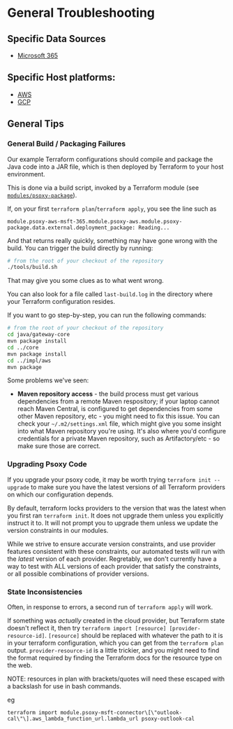 # General Troubleshooting

## Specific Data Sources

- [Microsoft 365](docs/sources/msft-365/troubleshooting.md)

## Specific Host platforms:

- [AWS](docs/aws/troubleshooting.md)
- [GCP](docs/gcp/troubleshooting.md)

## General Tips

### General Build / Packaging Failures

Our example Terraform configurations should compile and package the Java code into a JAR file, which
is then deployed by Terraform to your host environment.

This is done via a build script, invoked by a Terraform module (see
[`modules/psoxy-package`](../infra/modules/psoxy-package)).

If, on your first `terraform plan`/`terraform apply`, you see the line such as

`module.psoxy-aws-msft-365.module.psoxy-aws.module.psoxy-package.data.external.deployment_package: Reading...`

And that returns really quickly, something may have gone wrong with the build. You can trigger the
build directly by running:

```bash
# from the root of your checkout of the repository
./tools/build.sh
```

That may give you some clues as to what went wrong.

You can also look for a file called `last-build.log` in the directory where your Terraform
configuration resides.

If you want to go step-by-step, you can run the following commands:

```bash
# from the root of your checkout of the repository
cd java/gateway-core
mvn package install
cd ../core
mvn package install
cd ../impl/aws
mvn package
```

Some problems we've seen:

- **Maven repository access** - the build process must get various dependencies from a remote Maven
  respository; if your laptop cannot reach Maven Central, is configured to get dependencies from
  some other Maven repository, etc - you might need to fix this issue. You can check your
  `~/.m2/settings.xml` file, which might give you some insight into what Maven repository you're
  using. It's also where you'd configure credentials for a private Maven repository, such as
  Artifactory/etc - so make sure those are correct.

### Upgrading Psoxy Code

If you upgrade your psoxy code, it may be worth trying `terraform init --upgrade` to make sure you
have the latest versions of all Terraform providers on which our configuration depends.

By default, terraform locks providers to the version that was the latest when you first ran
`terraform init`. It does not upgrade them unless you explicitly instruct it to. It will not prompt
you to upgrade them unless we update the version constraints in our modules.

While we strive to ensure accurate version constraints, and use provider features consistent with
these constraints, our automated tests will run with the _latest_ version of each provider.
Regretably, we don't currently have a way to test with ALL versions of each provider that satisfy
the constraints, or all possible combinations of provider versions.

### State Inconsistencies

Often, in response to errors, a second run of `terraform apply` will work.

If something was _actually_ created in the cloud provider, but Terraform state doesn't reflect it,
then try `terraform import [resource] [provider-resource-id]`. `[resource]` should be replaced with
whatever the path to it is in your terraform configuration, which you can get from the
`terraform plan` output. `provider-resource-id` is a little trickier, and you might need to find the
format required by finding the Terraform docs for the resource type on the web.

NOTE: resources in plan with brackets/quotes will need these escaped with a backslash for use in
bash commands.

eg

```shell
terraform import module.psoxy-msft-connector\[\"outlook-cal\"\].aws_lambda_function_url.lambda_url psoxy-outlook-cal
```

